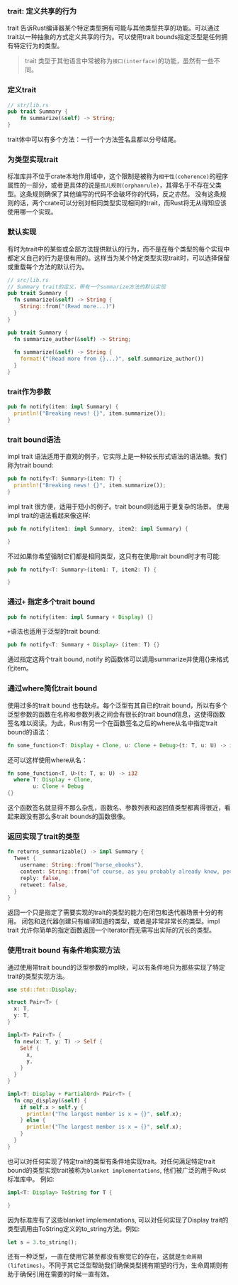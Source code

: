 ### trait: 定义共享的行为
trait 告诉Rust编译器某个特定类型拥有可能与其他类型共享的功能。可以通过trait以一种抽象的方式定义共享的行为。可以使用trait bounds指定泛型是任何拥有特定行为的类型。

> trait 类型于其他语言中常被称为`接口(interface)`的功能，虽然有一些不同。

### 定义trait
```Rust
// str/lib.rs
pub trait Summary {
    fn summarize(&self) -> String;
}
```
trait体中可以有多个方法：一行一个方法签名且都以分号结尾。

### 为类型实现trait
标准库并不位于crate本地作用域中，这个限制是被称为`相干性(coherence)`的程序属性的一部分，或者更具体的说是`孤儿规则(orphanrule)`，其得名于不存在父类型。这条规则确保了其他编写的代码不会破坏你的代码，反之亦然。
没有这条规则的话，两个crate可以分别对相同类型实现相同的trait，而Rust将无从得知应该使用哪一个实现。

### 默认实现
有时为trait中的某些或全部方法提供默认的行为，而不是在每个类型的每个实现中都定义自己的行为是很有用的。这样当为某个特定类型实现trait时，可以选择保留或重载每个方法的默认行为。
```Rust
// src/lib.rs
// Summary trait的定义，带有一个summarize方法的默认实现
pub trait Summary {
  fn summarize(&self) -> String {
    String::from("(Read more...)")
  }
}
```
```Rust
pub trait Summary {
  fn summarize_author(&self) -> String;
  
  fn summarize(&self) -> String {
    format!("(Read more from {}...)", self.summarize_author())
  }
}
```

### trait作为参数
```Rust
pub fn notify(item: impl Summary) {
  println!("Breaking news! {}", item.summarize());
}
```

### trait bound语法
impl trait 语法适用于直观的例子，它实际上是一种较长形式语法的语法糖。我们称为trait bound:
```Rust
pub fn notify<T: Summary>(item: T) {
  println!("Breaking news! {}", item.summarize());
}
```
impl trait 很方便，适用于短小的例子。trait bound则适用于更复杂的场景。
使用impl trait的语法看起来像这样:
```Rust
pub fn notify(item1: impl Summary, item2: impl Summary) {

}
```
不过如果你希望强制它们都是相同类型，这只有在使用trait bound时才有可能:
```Rust
pub fn notify<T: Summary>(item1: T, item2: T) {

}
```

### 通过`+` 指定多个trait bound
```Rust
pub fn notify(item: impl Summary + Display) {}
```
`+`语法也适用于泛型的trait bound:
```Rust
pub fn notify<T: Summary + Display> (item: T) {}
```
通过指定这两个trait bound, notify 的函数体可以调用summarize并使用{}来格式化item。

### 通过where简化trait bound 
使用过多的trait bound 也有缺点。每个泛型有其自已的trait bound，所以有多个泛型参数的函数在名称和参数列表之间会有很长的trait bound信息，这使得函数签名难以阅读。为此，Rust有另一个在函数签名之后的where从名中指定trait bound的语法：
```Rust
fn some_function<T: Display + Clone, u: Clone + Debug>(t: T, u: U) -> i32 {}
```
还可以这样使用where从名：
```Rust
fn some_function<T, U>(t: T, u: U) -> i32
  where T: Display + Clone,
        u: Clone + Debug
{}
```
这个函数签名就显得不那么杂乱，函数名、参数列表和返回值类型都离得很近，看起来跟没有那么多trait bounds的函数很像。


### 返回实现了trait的类型
```Rust
fn returns_summarizable() -> impl Summary {
  Tweet {
    username: String::from("horse_ebooks"),
    content: String::from("of course, as you probably already know, people"),
    reply: false,
    retweet: false,
  }
}
```
返回一个只是指定了需要实现的trait的类型的能力在闭包和迭代器场景十分的有用。
闭包和迭代器创建只有编译知道的类型，或者是非常非常长的类型。impl trait 允许你简单的指定函数返回一个Iterator而无需写出实际的冗长的类型。

### 使用trait bound 有条件地实现方法
通过使用带trait bound的泛型参数的impl块，可以有条件地只为那些实现了特定trait的类型实现方法。
```Rust
use std::fmt::Display;

struct Pair<T> {
  x: T,
  y: T,
}

impl<T> Pair<T> {
  fn new(x: T, y: T) -> Self {
    Self {
      x, 
      y,
    }
  }
}

impl<T: Display + PartialOrd> Pair<T> {
  fn cmp_display(&self) {
    if self.x > self.y {
      println!("The largest member is x = {}", self.x);
    } else {
      println!("The largest member is x = {}", self.x);
    }
  }
}
```

也可以对任何实现了特定trait的类型有条件地实现trait。对任何满足特定trait bound的类型实现trait被称为`blanket implementations`, 他们被广泛的用于Rust标准库中。
例如:
```Rust
impl<T: Display> ToString for T {

}
```
因为标准库有了这些blanket implementations, 可以对任何实现了Display trait的类型调用由ToString定义的to_string方法。例如:
```Rust
let s = 3.to_string();
```

还有一种泛型，一直在使用它甚至都没有察觉它的存在，这就是`生命周期(lifetimes)`。不同于其它泛型帮助我们确保类型拥有期望的行为，生命周期则有助于确保引用在需要的时候一直有效。
